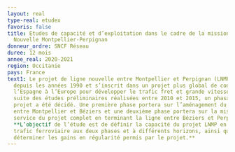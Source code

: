 ```yaml
---
layout: real
type-real: etudex
favoris: false
title: Etudes de capacité et d’exploitation dans le cadre de la mission Ligne
  Nouvelle Montpellier-Perpignan
donneur_ordre: SNCF Réseau
duree: 12 mois
annee_real: 2020-2021
region: Occitanie
pays: France
text1: Le projet de ligne nouvelle entre Montpellier et Perpignan (LNMP) existe
  depuis les années 1990 et s’inscrit dans un projet plus global de connecter
  l’Espagne à l’Europe pour développer le trafic fret et grande vitesse. A la
  suite des études préliminaires réalisées entre 2010 et 2015, un phasage du
  projet a été décidé. Une première phase portera sur l’aménagement du tronçon
  entre Montpellier et Béziers et une deuxième phase portera sur la mise en
  service du projet complet en terminant la ligne entre Béziers et Perpignan.
  **L’objectif de l’étude est de définir la capacité du projet LNMP en termes de
  trafic ferroviaire aux deux phases et à différents horizons, ainsi que de
  déterminer les gains en régularité permis par le projet.**
---
```

